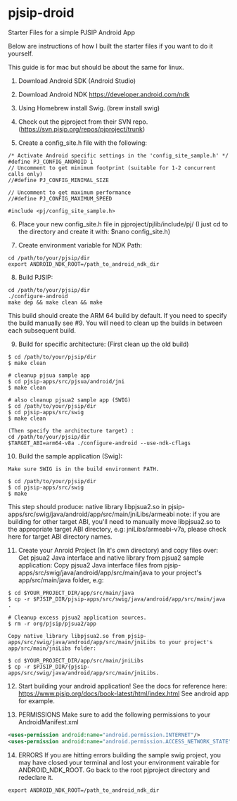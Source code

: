 # pjsip-droid
Starter Files for a simple PJSIP Android App

Below are instructions of how I built the starter files if you want to do it yourself. 

This guide is for mac but should be about the same for linux. 

1. Download Android SDK (Android Studio)

2. Download Android NDK https://developer.android.com/ndk

3. Using Homebrew install Swig. (brew install swig)

4. Check out the pjproject from their SVN repo. (https://svn.pjsip.org/repos/pjproject/trunk) 

5. Create a config_site.h file with the following:
```
/* Activate Android specific settings in the 'config_site_sample.h' */
#define PJ_CONFIG_ANDROID 1
// Uncomment to get minimum footprint (suitable for 1-2 concurrent calls only)
//#define PJ_CONFIG_MINIMAL_SIZE

// Uncomment to get maximum performance
//#define PJ_CONFIG_MAXIMUM_SPEED

#include <pj/config_site_sample.h> 
```

6. Place your new config_site.h file in pjproject/pjlib/include/pj/
    (I just cd to the directory and create it with: $nano config_site.h)

7. Create environment variable for NDK Path:
```
cd /path/to/your/pjsip/dir
export ANDROID_NDK_ROOT=/path_to_android_ndk_dir 
```

8. Build PJSIP:
```
cd /path/to/your/pjsip/dir
./configure-android
make dep && make clean && make
```

This build should create the ARM 64 build by default. If you need to specify the build manually see #9. You will need to clean up the builds in between each subsequent build.

9. Build for specific architecture: (First clean up the old build)
```
$ cd /path/to/your/pjsip/dir
$ make clean

# cleanup pjsua sample app
$ cd pjsip-apps/src/pjsua/android/jni
$ make clean

# also cleanup pjsua2 sample app (SWIG)
$ cd /path/to/your/pjsip/dir
$ cd pjsip-apps/src/swig
$ make clean

(Then specify the architecture target) :
cd /path/to/your/pjsip/dir 
$TARGET_ABI=arm64-v8a ./configure-android --use-ndk-cflags
```

10. Build the sample application (Swig):
```
Make sure SWIG is in the build environment PATH.

$ cd /path/to/your/pjsip/dir
$ cd pjsip-apps/src/swig
$ make
```
This step should produce:
native library libpjsua2.so in pjsip-apps/src/swig/java/android/app/src/main/jniLibs/armeabi
note: if you are building for other target ABI, you'll need to manually move libpjsua2.so to the appropriate target ABI directory, e.g: jniLibs/armeabi-v7a, please check ​here for target ABI directory names.

11. Create your Anroid Project (In it's own directory) and copy files over:
Get pjsua2 Java interface and native library from pjsua2 sample application:
Copy pjsua2 Java interface files from pjsip-apps/src/swig/java/android/app/src/main/java to your project's app/src/main/java folder, e.g:
```
$ cd $YOUR_PROJECT_DIR/app/src/main/java
$ cp -r $PJSIP_DIR/pjsip-apps/src/swig/java/android/app/src/main/java .

# Cleanup excess pjsua2 application sources.
$ rm -r org/pjsip/pjsua2/app

Copy native library libpjsua2.so from pjsip-apps/src/swig/java/android/app/src/main/jniLibs to your project's app/src/main/jniLibs folder:

$ cd $YOUR_PROJECT_DIR/app/src/main/jniLibs
$ cp -r $PJSIP_DIR/{pjsip-apps/src/swig/java/android/app/src/main/jniLibs.
```

12. Start building your android application! See the docs for reference here: https://www.pjsip.org/docs/book-latest/html/index.html
    See android app for example. 

13. PERMISSIONS
Make sure to add the following permissions to your AndroidManifest.xml
```xml
<uses-permission android:name="android.permission.INTERNET"/>
<uses-permission android:name="android.permission.ACCESS_NETWORK_STATE"/>
```
14. ERRORS
If you are hitting errors building the sample swig project, you may have closed your terminal and lost your environment vairable for ANDROID_NDK_ROOT. Go back to the root pjproject directory and redeclare it. 
```
export ANDROID_NDK_ROOT=/path_to_android_ndk_dir 
```

